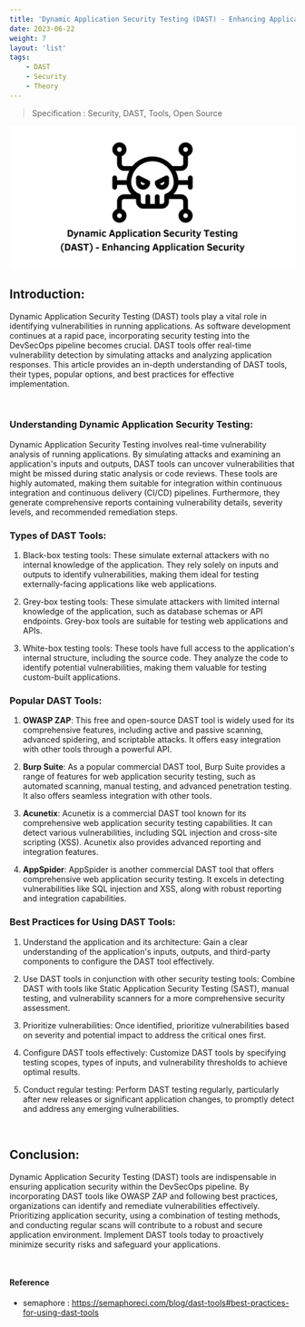 ```yaml
---
title: 'Dynamic Application Security Testing (DAST) - Enhancing Application Security'
date: 2023-06-22
weight: 7
layout: 'list'
tags:
    - DAST
    - Security
    - Theory
---
```

> Specification : Security, DAST, Tools, Open Source

![dast-theory](./images/dast.png)

## Introduction:
Dynamic Application Security Testing (DAST) tools play a vital role in identifying vulnerabilities in running applications. As software development continues at a rapid pace, incorporating security testing into the DevSecOps pipeline becomes crucial. DAST tools offer real-time vulnerability detection by simulating attacks and analyzing application responses. This article provides an in-depth understanding of DAST tools, their types, popular options, and best practices for effective implementation.

&nbsp;

### Understanding Dynamic Application Security Testing:
Dynamic Application Security Testing involves real-time vulnerability analysis of running applications. By simulating attacks and examining an application's inputs and outputs, DAST tools can uncover vulnerabilities that might be missed during static analysis or code reviews. These tools are highly automated, making them suitable for integration within continuous integration and continuous delivery (CI/CD) pipelines. Furthermore, they generate comprehensive reports containing vulnerability details, severity levels, and recommended remediation steps.

### Types of DAST Tools:
1. Black-box testing tools: These simulate external attackers with no internal knowledge of the application. They rely solely on inputs and outputs to identify vulnerabilities, making them ideal for testing externally-facing applications like web applications.

2. Grey-box testing tools: These simulate attackers with limited internal knowledge of the application, such as database schemas or API endpoints. Grey-box tools are suitable for testing web applications and APIs.

3. White-box testing tools: These tools have full access to the application's internal structure, including the source code. They analyze the code to identify potential vulnerabilities, making them valuable for testing custom-built applications.

### Popular DAST Tools:
1. **OWASP ZAP**: This free and open-source DAST tool is widely used for its comprehensive features, including active and passive scanning, advanced spidering, and scriptable attacks. It offers easy integration with other tools through a powerful API.

2. **Burp Suite**: As a popular commercial DAST tool, Burp Suite provides a range of features for web application security testing, such as automated scanning, manual testing, and advanced penetration testing. It also offers seamless integration with other tools.

3. **Acunetix**: Acunetix is a commercial DAST tool known for its comprehensive web application security testing capabilities. It can detect various vulnerabilities, including SQL injection and cross-site scripting (XSS). Acunetix also provides advanced reporting and integration features.

4. **AppSpider**: AppSpider is another commercial DAST tool that offers comprehensive web application security testing. It excels in detecting vulnerabilities like SQL injection and XSS, along with robust reporting and integration capabilities.

### Best Practices for Using DAST Tools:
1. Understand the application and its architecture: Gain a clear understanding of the application's inputs, outputs, and third-party components to configure the DAST tool effectively.

2. Use DAST tools in conjunction with other security testing tools: Combine DAST with tools like Static Application Security Testing (SAST), manual testing, and vulnerability scanners for a more comprehensive security assessment.

3. Prioritize vulnerabilities: Once identified, prioritize vulnerabilities based on severity and potential impact to address the critical ones first.

4. Configure DAST tools effectively: Customize DAST tools by specifying testing scopes, types of inputs, and vulnerability thresholds to achieve optimal results.

5. Conduct regular testing: Perform DAST testing regularly, particularly after new releases or significant application changes, to promptly detect and address any emerging vulnerabilities.

&nbsp;

## Conclusion:
Dynamic Application Security Testing (DAST) tools are indispensable in ensuring application security within the DevSecOps pipeline. By incorporating DAST tools like OWASP ZAP and following best practices, organizations can identify and remediate vulnerabilities effectively. Prioritizing application security, using a combination of testing methods, and conducting regular scans will contribute to a robust and secure application environment. Implement DAST tools today to proactively minimize security risks and safeguard your applications.

&nbsp;
#### Reference 
-  semaphore : https://semaphoreci.com/blog/dast-tools#best-practices-for-using-dast-tools